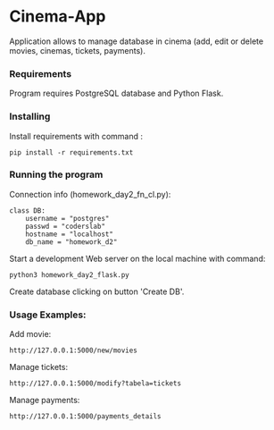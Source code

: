 # Cinema-App
Application allows to manage database in cinema (add, edit or delete movies, cinemas, tickets, payments).

### Requirements
Program requires PostgreSQL database and Python Flask.

### Installing
Install requirements  with command :
```
pip install -r requirements.txt
```

### Running the program
Connection info (homework_day2_fn_cl.py):
```
class DB:
    username = "postgres"
    passwd = "coderslab"
    hostname = "localhost"
    db_name = "homework_d2" 
```
Start a development Web server on the local machine with command:
```
python3 homework_day2_flask.py
```
Create database clicking on button 'Create DB'.



### Usage Examples:
Add movie:
```
http://127.0.0.1:5000/new/movies
```
Manage tickets:
```
http://127.0.0.1:5000/modify?tabela=tickets
```
Manage payments:
```
http://127.0.0.1:5000/payments_details
```
